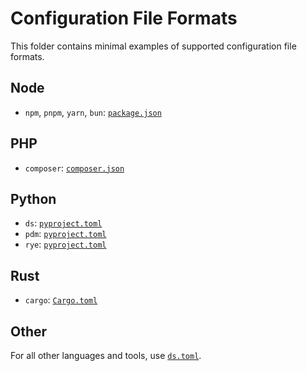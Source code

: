 # Configuration File Formats

This folder contains minimal examples of supported configuration file formats.

## Node

- `npm`, `pnpm`, `yarn`, `bun`: [`package.json`](./package.json)

## PHP

- `composer`: [`composer.json`](./composer.json)

## Python

- `ds`: [`pyproject.toml`](./pyproject-ds.toml)
- `pdm`: [`pyproject.toml`](./pyproject-pdm.toml)
- `rye`: [`pyproject.toml`](./pyproject-rye.toml)

## Rust

- `cargo`: [`Cargo.toml`](./Cargo.toml)

## Other

For all other languages and tools, use [`ds.toml`](./ds.toml).
